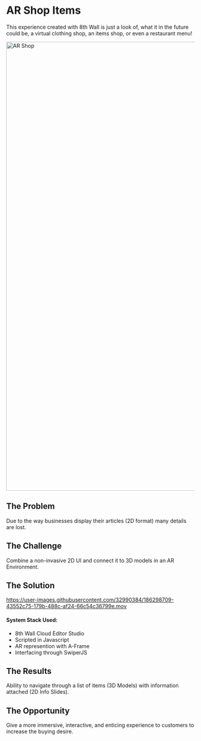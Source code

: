 # AR Shop Items
This experience created with 8th Wall is just a look of, what it in the future could be, a virtual clothing shop, an items shop, or even a restaurant menu!

<img width="1200" alt="AR Shop" src="https://user-images.githubusercontent.com/32990384/186056478-da68c353-037c-4a0f-bb1b-e9f13e10f64c.png">

<h2>The Problem</h2>
Due to the way businesses display their articles (2D format) many details are lost.

<h2>The Challenge</h2>
Combine a non-invasive 2D UI and connect it to 3D models in an AR Environment.

<h2>The Solution</h2>


https://user-images.githubusercontent.com/32990384/186298709-43552c75-179b-488c-af24-66c54c36799e.mov


<h4>System Stack Used:</h4>
<ul>
  <li>8th Wall Cloud Editor Studio</li>
  <li>Scripted in Javascript
  <li>AR represention with A-Frame
  <li>Interfacing through SwiperJS
</ul>

<h2>The Results</h2>
Ability to navigate through a list of items (3D Models) with information attached (2D Info Slides).

<h2>The Opportunity</h2>

Give a more immersive, interactive, and enticing experience to customers to increase the buying desire.

